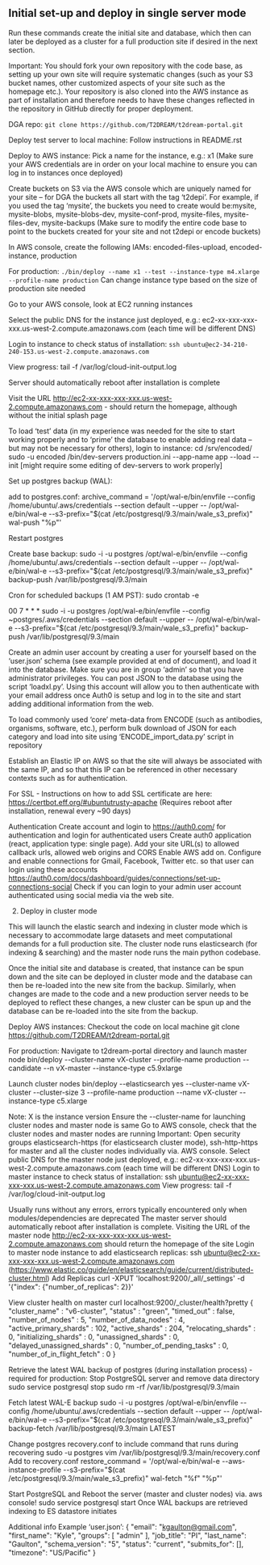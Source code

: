 ## Initial set-up and deploy in single server mode

Run these commands create the initial site and database, which then can later be deployed as a cluster for a full production site if desired in the next section.  

Important:  You should fork your own repository with the code base, as setting up your own site will require systematic changes (such as your S3 bucket names, other customized aspects of your site such as the homepage etc.).  Your repository is also cloned into the AWS instance as part of installation and therefore needs to have these changes reflected in the repository in GitHub directly for proper deployment.  

DGA repo:
`git clone https://github.com/T2DREAM/t2dream-portal.git`

Deploy test server to local machine:
Follow instructions in README.rst

Deploy to AWS instance:
Pick a name for the instance, e.g.:  x1
(Make sure your AWS credentials are in order on your local machine to ensure you can log in to instances once deployed)

Create buckets on S3 via the AWS console which are uniquely named for your site – for DGA the buckets all start with the tag ‘t2depi’.  For example, if you used the tag ‘mysite’, the buckets you need to create would be:mysite, mysite-blobs, mysite-blobs-dev, mysite-conf-prod, mysite-files, mysite-files-dev, mysite-backups
(Make sure to modify the entire code base to point to the buckets created for your site and not t2depi or encode buckets)

In AWS console, create the following IAMs: encoded-files-upload, encoded-instance, production

For production:
`./bin/deploy --name x1 --test --instance-type m4.xlarge --profile-name production`
Can change instance type based on the size of production site needed

Go to your AWS console, look at EC2 running instances

Select the public DNS for the instance just deployed, 
e.g.: ec2-xx-xxx-xxx-xxx.us-west-2.compute.amazonaws.com (each time will be different DNS)

Login to instance to check status of installation:
`ssh ubuntu@ec2-34-210-240-153.us-west-2.compute.amazonaws.com`

View progress:
tail -f /var/log/cloud-init-output.log

Server should automatically reboot after installation is complete

Visit the URL http://ec2-xx-xxx-xxx-xxx.us-west-2.compute.amazonaws.com - should return the homepage, although without the initial splash page

To load ‘test’ data (in my experience was needed for the site to start working properly and to ‘prime’ the database to enable adding real data – but may not be necessary for others), login to instance:
cd /srv/encoded/
sudo -u encoded /bin/dev-servers production.ini --app-name app --load --init
[might require some editing of dev-servers to work properly]

Set up postgres backup (WAL):

add to postgres.conf:
archive_command = '/opt/wal-e/bin/envfile --config /home/ubuntu/.aws/credentials --section default --upper -- /opt/wal-e/bin/wal-e 
--s3-prefix="$(cat /etc/postgresql/9.3/main/wale_s3_prefix)" wal-push "%p"'

Restart postgres

Create base backup:
sudo -i -u postgres /opt/wal-e/bin/envfile --config /home/ubuntu/.aws/credentials --section default --upper -- /opt/wal-e/bin/wal-e --s3-prefix="$(cat /etc/postgresql/9.3/main/wale_s3_prefix)" backup-push /var/lib/postgresql/9.3/main

Cron for scheduled backups (1 AM PST):
sudo crontab -e

00 7 * * * sudo -i -u postgres /opt/wal-e/bin/envfile --config ~postgres/.aws/credentials --section default --upper -- /opt/wal-e/bin/wal-e --s3-prefix="$(cat /etc/postgresql/9.3/main/wale_s3_prefix)" backup-push /var/lib/postgresql/9.3/main

Create an admin user account by creating a user for yourself based on the ‘user.json’ schema (see example provided at end of document), and load it into the database.  Make sure you are in group ‘admin’ so that you have administrator privileges.  You can post JSON to the database using the script ‘loadxl.py’.  Using this account will allow you to then authenticate with your email address once Auth0 is setup and log in to the site and start adding additional information from the web.  

To load commonly used ‘core’ meta-data from ENCODE (such as antibodies, organisms, software, etc.), perform bulk download of JSON for each category and load into site using ‘ENCODE_import_data.py’ script in repository  

Establish an Elastic IP on AWS so that the site will always be associated with the same IP, and so that this IP can be referenced in other necessary contexts such as for authentication.

For SSL - Instructions on how to add SSL certificate are here:
https://certbot.eff.org/#ubuntutrusty-apache
(Requires reboot after installation, renewal every ~90 days)

Authentication
Create account and login to https://auth0.com/ for authentication and login for authenticated users 
Create auth0 application (react, application type: single page).  Add your site URL(s) to allowed callback urls, allowed web origins and CORS 
Enable AWS add on.  Configure and enable connections for Gmail, Facebook, Twitter etc. so that user can login using these accounts https://auth0.com/docs/dashboard/guides/connections/set-up-connections-social
Check if you can login to your admin user account authenticated using social media via the web site.

2.	Deploy in cluster mode

This will launch the elastic search and indexing in cluster mode which is necessary to accommodate large datasets and meet computational demands for a full production site. The cluster node runs elasticsearch (for indexing & searching) and the master node runs the main python codebase.

Once the initial site and database is created, that instance can be spun down and the site can be deployed in cluster mode and the database can then be re-loaded into the new site from the backup.  Similarly, when changes are made to the code and a new production server needs to be deployed to reflect these changes, a new cluster can be spun up and the database can be re-loaded into the site from the backup.   

Deploy AWS instances:
Checkout the code on local machine
git clone https://github.com/T2DREAM/t2dream-portal.git

For production:
Navigate to t2dream-portal directory and launch master node
bin/deploy --cluster-name vX-cluster --profile-name production --candidate --n vX-master --instance-type c5.9xlarge

Launch cluster nodes
bin/deploy --elasticsearch yes --cluster-name vX-cluster --cluster-size 3 --profile-name production --name vX-cluster --instance-type c5.xlarge

Note: X is the instance version
Ensure the --cluster-name for launching cluster nodes and master node is same
Go to AWS console, check that the cluster nodes and master nodes are running
Important: Open security groups elasticsearch-https (for elasticsearch cluster mode), ssh-http-https for master and all the cluster nodes individually via. AWS console.
Select public DNS for the master node just deployed, e.g.: ec2-xx-xxx-xxx-xxx.us-west-2.compute.amazonaws.com (each time will be different DNS)
Login to master instance to check status of installation: ssh ubuntu@ec2-xx-xxx-xxx-xxx.us-west-2.compute.amazonaws.com
View progress:
tail -f /var/log/cloud-init-output.log

Usually runs without any errors, errors typically encountered only when modules/dependencies are deprecated
The master server should automatically reboot after installation is complete.  Visiting the URL of the master node http://ec2-xx-xxx-xxx-xxx.us-west-2.compute.amazonaws.com should return the homepage of the site
Login to master node instance to add elasticsearch replicas: ssh ubuntu@ec2-xx-xxx-xxx-xxx.us-west-2.compute.amazonaws.com
(https://www.elastic.co/guide/en/elasticsearch/guide/current/distributed-cluster.html)
Add Replicas
curl -XPUT 'localhost:9200/_all/_settings' -d '{"index": {"number_of_replicas": 2}}'

View cluster health on master
curl localhost:9200/_cluster/health?pretty
{
  "cluster_name" : "v6-cluster",
  "status" : "green",
  "timed_out" : false,
  "number_of_nodes" : 5,
  "number_of_data_nodes" : 4,
  "active_primary_shards" : 102,
  "active_shards" : 204,
  "relocating_shards" : 0,
  "initializing_shards" : 0,
  "unassigned_shards" : 0,
  "delayed_unassigned_shards" : 0,
  "number_of_pending_tasks" : 0,
  "number_of_in_flight_fetch" : 0
}

Retrieve the latest WAL backup of postgres (during installation process) - required for production:
Stop PostgreSQL server and remove data directory
sudo service postgresql stop
sudo rm -rf /var/lib/postgresql/9.3/main

Fetch latest WAL-E backup
sudo -i -u postgres /opt/wal-e/bin/envfile --config /home/ubuntu/.aws/credentials --section default --upper -- /opt/wal-e/bin/wal-e --s3-prefix="$(cat /etc/postgresql/9.3/main/wale_s3_prefix)" backup-fetch /var/lib/postgresql/9.3/main LATEST

Change postgres recovery.conf to include command that runs during recovering
sudo -u postgres vim /var/lib/postgresql/9.3/main/recovery.conf
Add to recovery.conf
restore_command = '/opt/wal-e/bin/wal-e --aws-instance-profile --s3-prefix="$(cat /etc/postgresql/9.3/main/wale_s3_prefix)" wal-fetch "%f" "%p"'

Start PostgreSQL and Reboot the server (master and cluster nodes) via. aws console!
sudo service postgresql start
Once WAL backups are retrieved indexing to ES datastore initiates

Additional info
Example ‘user.json’:
{
    "email": "kgaulton@gmail.com",
    "first_name": "Kyle",
    "groups": [
        "admin"
    ],
    "job_title": "PI",
    "last_name": "Gaulton",
    "schema_version": "5",
    "status": "current",
    "submits_for": [],
    "timezone": "US/Pacific"
}
 


